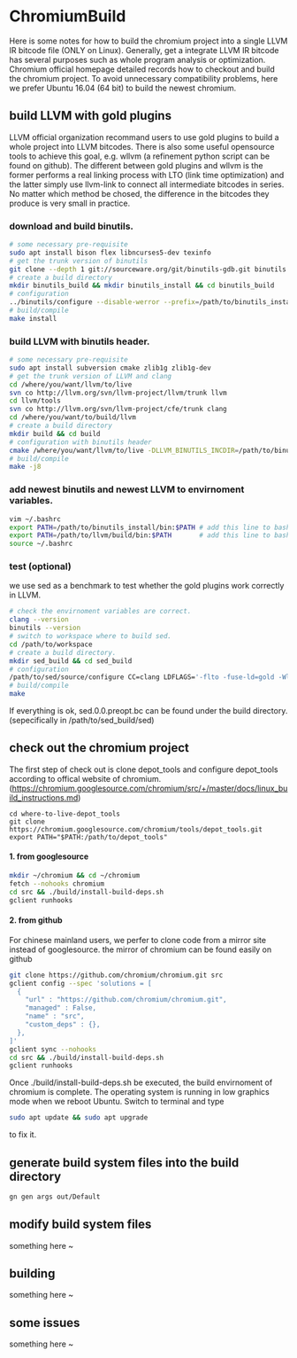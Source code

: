 # ChromiumBuild

Here is some notes for how to build the chromium project into a single LLVM IR bitcode file (ONLY on Linux). Generally, get a integrate LLVM IR bitcode has several purposes such as whole program analysis or optimization. Chromium official homepage detailed records how to checkout and build the chromium project. To avoid unnecessary compatibility problems, here we prefer Ubuntu 16.04 (64 bit) to build the newest chromium.

build LLVM with gold plugins
--

LLVM official organization recommand users to use gold plugins to build a whole project into LLVM bitcodes. There is also some useful opensource tools to achieve this goal, e.g. wllvm (a refinement python script can be found on github). The different between gold plugins and wllvm is the former performs a real linking process with LTO (link time optimization) and the latter simply use llvm-link to connect all intermediate bitcodes in series. No matter which method be chosed, the difference in the bitcodes they produce is very small in practice.

### download and build binutils.
```sh
# some necessary pre-requisite
sudo apt install bison flex libncurses5-dev texinfo
# get the trunk version of binutils
git clone --depth 1 git://sourceware.org/git/binutils-gdb.git binutils
# create a build directory
mkdir binutils_build && mkdir binutils_install && cd binutils_build
# configuration
../binutils/configure --disable-werror --prefix=/path/to/binutils_install
# build/compile
make install
```
### build LLVM with binutils header.
```sh
# some necessary pre-requisite
sudo apt install subversion cmake zlib1g zlib1g-dev
# get the trunk version of LLVM and clang
cd /where/you/want/llvm/to/live
svn co http://llvm.org/svn/llvm-project/llvm/trunk llvm
cd llvm/tools
svn co http://llvm.org/svn/llvm-project/cfe/trunk clang
cd /where/you/want/to/build/llvm
# create a build directory
mkdir build && cd build
# configuration with binutils header
cmake /where/you/want/llvm/to/live -DLLVM_BINUTILS_INCDIR=/path/to/binutils/include
# build/compile
make -j8
```
### add newest binutils and newest LLVM to envirnoment variables.
```sh
vim ~/.bashrc
export PATH=/path/to/binutils_install/bin:$PATH # add this line to bashrc
export PATH=/path/to/llvm/build/bin:$PATH       # add this line to bashrc
source ~/.bashrc
```
### test (optional)

we use sed as a benchmark to test whether the gold plugins work correctly in LLVM.
```sh
# check the envirnoment variables are correct.
clang --version
binutils --version
# switch to workspace where to build sed.
cd /path/to/workspace
# create a build directory.
mkdir sed_build && cd sed_build
# configuration
/path/to/sed/source/configure CC=clang LDFLAGS='-flto -fuse-ld=gold -Wl,-plugin-opt=save-temps'
# build/compile
make
```
If everything is ok, sed.0.0.preopt.bc can be found under the build directory. (sepecifically in /path/to/sed_build/sed)

check out the chromium project
--

The first step of check out is clone depot_tools and configure depot_tools according to offical website of chromium. (https://chromium.googlesource.com/chromium/src/+/master/docs/linux_build_instructions.md)
```
cd where-to-live-depot_tools
git clone https://chromium.googlesource.com/chromium/tools/depot_tools.git
export PATH="$PATH:/path/to/depot_tools"
```
#### 1. from googlesource

```sh
mkdir ~/chromium && cd ~/chromium
fetch --nohooks chromium
cd src && ./build/install-build-deps.sh
gclient runhooks
```

#### 2. from github

For chinese mainland users, we perfer to clone code from a mirror site instead of googlesource. the mirror of chromium can be found easily on github
```sh
git clone https://github.com/chromium/chromium.git src
gclient config --spec 'solutions = [
  {
    "url" : "https://github.com/chromium/chromium.git",
    "managed" : False,
    "name" : "src",
    "custom_deps" : {},
  },
]'
gclient sync --nohooks
cd src && ./build/install-build-deps.sh
gclient runhooks
```
Once ./build/install-build-deps.sh be executed, the build envirnoment of chromium is complete. The operating system is running in low graphics mode when we reboot Ubuntu. Switch to terminal and type
```sh
sudo apt update && sudo apt upgrade
```
to fix it.

generate build system files into the build directory
--

```sh
gn gen args out/Default
```

modify build system files
--

something here ~

building
--

something here ~

some issues
--

something here ~
